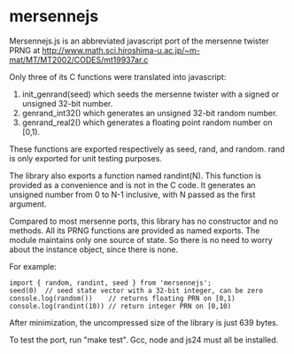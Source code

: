 
mersennejs
==========

Mersennejs.js is an abbreviated javascript port of the mersenne twister 
PRNG at
http://www.math.sci.hiroshima-u.ac.jp/~m-mat/MT/MT2002/CODES/mt19937ar.c

Only three of its C functions were translated into javascript: 

1. init\_genrand(seed) which seeds the mersenne twister with a signed
   or unsigned 32-bit number.
2. genrand\_int32() which generates an unsigned 32-bit random number.
3. genrand\_real2() which generates a floating point random number on [0,1).

These functions are exported respectively as seed, rand, and random.
rand is only exported for unit testing purposes.

The library also exports a function named randint(N).  This function
is provided as a convenience and is not in the C code.  It generates an
unsigned number from 0 to N-1 inclusive, with N passed as the first argument.

Compared to most mersenne ports, this library has no constructor and no
methods.  All its PRNG functions are provided as named exports.
The module maintains only one source of state.
So there is no need to worry about the instance object, since there is none.

For example:

    import { random, randint, seed } from 'mersennejs';
    seed(0)  // seed state vector with a 32-bit integer, can be zero
    console.log(random())    // returns floating PRN on [0,1)
    console.log(randint(10)) // return integer PRN on [0,10)

After minimization, the uncompressed size of the library is just 639 bytes.

To test the port, run "make test".  Gcc, node and js24 must all be
installed.


